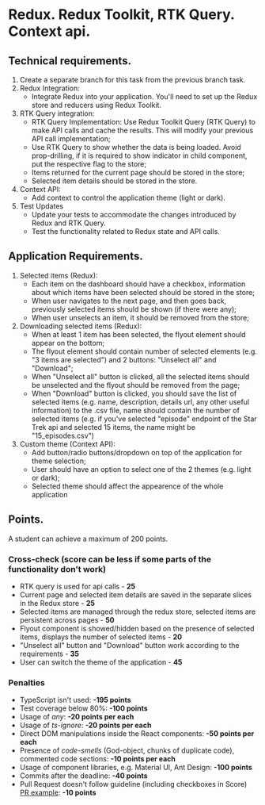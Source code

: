 # Redux. Redux Toolkit, RTK Query. Context api.

## Technical requirements.

1. Create a separate branch for this task from the previous branch task.
2. Redux Integration:
   - Integrate Redux into your application. You'll need to set up the Redux store and reducers using Redux Toolkit.
3. RTK Query integration:
   - RTK Query Implementation: Use Redux Toolkit Query (RTK Query) to make API calls and cache the results. This will modify your previous API call implementation;
   - Use RTK Query to show whether the data is being loaded. Avoid prop-drilling, if it is required to show indicator in child component, put the respective flag to the store;
   - Items returned for the current page should be stored in the store;
   - Selected item details should be stored in the store.
4. Context API:
   - Add context to control the application theme (light or dark).
5. Test Updates
   - Update your tests to accommodate the changes introduced by Redux and RTK Query.
   - Test the functionality related to Redux state and API calls.

## Application Requirements.

1. Selected items (Redux):
   - Each item on the dashboard should have a checkbox, information about which items have been selected should be stored in the store;
   - When user navigates to the next page, and then goes back, previously selected items should be shown (if there were any);
   - When user unselects an item, it should be removed from the store;
2. Downloading selected items (Redux):
   - When at least 1 item has been selected, the flyout element should appear on the bottom;
   - The flyout element should contain number of selected elements (e.g. "3 items are selected") and 2 buttons: "Unselect all" and "Download";
   - When "Unselect all" button is clicked, all the selected items should be unselected and the flyout should be removed from the page;
   - When "Download" button is clicked, you should save the list of selected items (e.g. name, description, details url, any other useful information) to the .csv file, name should contain the number of selected items (e.g. if you've selected "episode" endpoint of the Star Trek api and selected 15 items, the name might be "15_episodes.csv")
3. Custom theme (Context API):
   - Add button/radio buttons/dropdown on top of the application for theme selection;
   - User should have an option to select one of the 2 themes (e.g. light or dark);
   - Selected theme should affect the appearence of the whole application

## Points.

A student can achieve a maximum of 200 points.

### Cross-check (score can be less if some parts of the functionality don't work)

- RTK query is used for api calls - **25**
- Current page and selected item details are saved in the separate slices in the Redux store - **25**
- Selected items are managed through the redux store, selected items are persistent across pages - **50**
- Flyout component is showed/hidden based on the presence of selected items, displays the number of selected items - **20**
- "Unselect all" button and "Download" button work according to the requirements - **35**
- User can switch the theme of the application - **45**

### Penalties

- TypeScript isn't used: **-195 points**
- Test coverage below 80%: **-100 points**
- Usage of _any_: **-20 points per each**
- Usage of _ts-ignore_: **-20 points per each**
- Direct DOM manipulations inside the React components: **-50 points per each**
- Presence of _code-smells_ (God-object, chunks of duplicate code), commented code sections: **-10 points per each**
- Usage of component libraries, e.g. Material UI, Ant Design: **-100 points**
- Commits after the deadline: **-40 points**
- Pull Request doesn't follow guideline (including checkboxes in Score) [PR example](https://docs.rs.school/#/en/pull-request-review-process?id=pull-request-description-must-contain-the-following): **-10 points**
